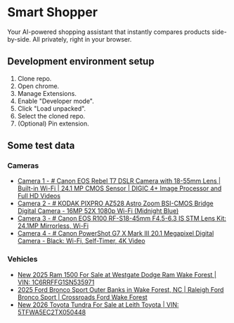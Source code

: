 # Smart Shopper
Your AI-powered shopping assistant that instantly compares products side-by-side. All privately, right in your browser.

## Development environment setup
1. Clone repo.
2. Open chrome.
3. Manage Extensions.
4. Enable "Developer mode".
5. Click "Load unpacked".
6. Select the cloned repo.
7. (Optional) Pin extension.

## Some test data
### Cameras
- [Camera 1 - # Canon EOS Rebel T7 DSLR Camera with 18-55mm Lens | Built-in Wi-Fi | 24.1 MP CMOS Sensor | DIGIC 4+ Image Processor and Full HD Videos](https://www.amazon.com/Canon-Rebel-T7-18-55mm-II/dp/B07C2Z21X5/ref=sr_1_5?dib=eyJ2IjoiMSJ9.Ezjbl03fB5nufV5HyxNdrVbJ10qxX3r1eA2SdG5PIH0zJDf0mbP0Y1yRao6Yf5Qo-ZxX0Qpto_GExZayfMbrGIwatt1-2cVCcPhfR3EvgFPQ2eZh1SD-Ea1dicQz8mgPkAI-rSHuJjMcsZiQCjXck86Kxp-CFidS-qZd8-IpW9wTfdwKEkFGhj6Kt-52vF5KitTjJLQqEAtFk5FwYwvGJOVCuJlcSSkNiJRHeMXODCM.Z2YtzPTZ-6bH1VKjVhDgax4RY2bUcPBfh16PNw7lQWg&dib_tag=se&keywords=camera&qid=1761421998&sr=8-5)
- [Camera 2 - # KODAK PIXPRO AZ528 Astro Zoom BSI-CMOS Bridge Digital Camera - 16MP 52X 1080p Wi-Fi (Midnight Blue)](https://www.walmart.com/ip/KODAK-PIXPRO-AZ528-Astro-Zoom-BSI-CMOS-Bridge-Digital-Camera-16MP-52X-1080p-Wi-Fi-Midnight-Blue/835791235?classType=REGULAR&adsRedirect=true)
- [Camera 3 - # Canon EOS R100 RF-S18-45mm F4.5-6.3 IS STM Lens Kit: 24.1MP Mirrorless, Wi-Fi](https://www.target.com/p/canon-eos-r100-rf-s18-45mm-f4-5-6-3-is-stm-lens-kit/-/A-89177813#lnk=sametab)
- [Camera 4 - # Canon PowerShot G7 X Mark III 20.1 Megapixel Digital Camera - Black: Wi-Fi, Self-Timer, 4K Video](https://www.target.com/p/canon-powershot-g7-x-mark-iii-20-1-megapixel-digital-camera-black/-/A-91467769#lnk=sametab)
### Vehicles
- [New 2025 Ram 1500 For Sale at Westgate Dodge Ram Wake Forest | VIN: 1C6RRFFG1SN535971](https://www.westgatedodgeram.com/exotic-new/Ram/2025-Ram-1500-0a97f1ddac180b1b2feeaf4ea139e28d.htm)
- [2025 Ford Bronco Sport Outer Banks in Wake Forest, NC | Raleigh Ford Bronco Sport | Crossroads Ford Wake Forest](https://www.crossroadsfordwakeforest.com/new-Wake+Forest-2025-Ford-Bronco+Sport-Outer+Banks-3FMCR9CN1SRF39126)
- [New 2026 Toyota Tundra For Sale at Leith Toyota | VIN: 5TFWA5EC2TX050448](https://www.leithtoyota.com/new/Toyota/2026-Toyota-Tundra-7b539063ac18332098d40542b4eee821.htm)
